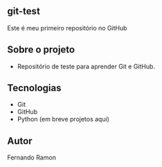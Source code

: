 ﻿## git-test
Este é meu primeiro repositório no GitHub

## Sobre o projeto
- Repositório de teste para aprender Git e GitHub.

## Tecnologias
- Git
- GitHub
- Python (em breve projetos aqui)

## Autor
Fernando Ramon


